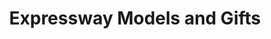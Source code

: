 ---
title: "Expressway Models and Gifts"
url: /buckfastleigh/expressway-models-and-gifts/
shop: model
---